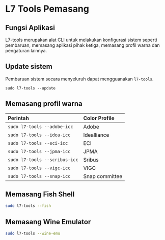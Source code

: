 # L7 Tools Pemasang

## Fungsi Aplikasi

L7-tools merupakan alat CLI untuk melakukan konfigurasi sistem seperti pembaruan, memasang aplikasi pihak ketiga, memasang profil warna dan pengaturan lainnya.

## Update sistem

Pembaruan sistem secara menyeluruh dapat mengguanakan `l7-tools`.

`sudo l7-tools --update`

## Memasang profil warna

Perintah                      | Color Profile
 :---                         | :---
`sudo l7-tools --adobe-icc`   | Adobe
`sudo l7-tools --idea-icc`    | Idealliance
`sudo l7-tools --eci-icc`     | ECI
`sudo l7-tools --jpma-icc`    | JPMA
`sudo l7-tools --scribus-icc` | Sribus
`sudo l7-tools --vigc-icc`    | VIGC
`sudo l7-tools --snap-icc`    | Snap committee

## Memasang Fish Shell

```bash
sudo l7-tools --fish
```

## Memasang Wine Emulator

```bash
sudo l7-tools --wine-emu
```
